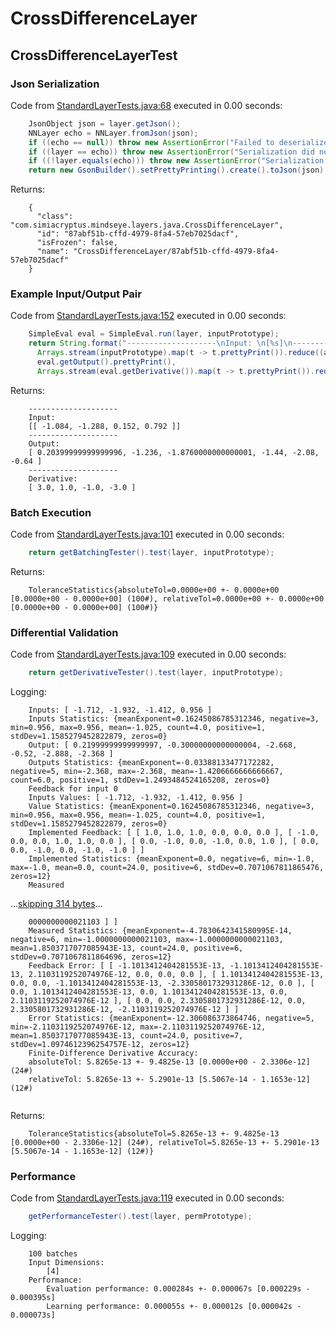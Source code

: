 # CrossDifferenceLayer
## CrossDifferenceLayerTest
### Json Serialization
Code from [StandardLayerTests.java:68](../../../../../../../src/main/java/com/simiacryptus/mindseye/test/StandardLayerTests.java#L68) executed in 0.00 seconds: 
```java
    JsonObject json = layer.getJson();
    NNLayer echo = NNLayer.fromJson(json);
    if ((echo == null)) throw new AssertionError("Failed to deserialize");
    if ((layer == echo)) throw new AssertionError("Serialization did not copy");
    if ((!layer.equals(echo))) throw new AssertionError("Serialization not equal");
    return new GsonBuilder().setPrettyPrinting().create().toJson(json);
```

Returns: 

```
    {
      "class": "com.simiacryptus.mindseye.layers.java.CrossDifferenceLayer",
      "id": "87abf51b-cffd-4979-8fa4-57eb7025dacf",
      "isFrozen": false,
      "name": "CrossDifferenceLayer/87abf51b-cffd-4979-8fa4-57eb7025dacf"
    }
```



### Example Input/Output Pair
Code from [StandardLayerTests.java:152](../../../../../../../src/main/java/com/simiacryptus/mindseye/test/StandardLayerTests.java#L152) executed in 0.00 seconds: 
```java
    SimpleEval eval = SimpleEval.run(layer, inputPrototype);
    return String.format("--------------------\nInput: \n[%s]\n--------------------\nOutput: \n%s\n--------------------\nDerivative: \n%s",
      Arrays.stream(inputPrototype).map(t -> t.prettyPrint()).reduce((a, b) -> a + ",\n" + b).get(),
      eval.getOutput().prettyPrint(),
      Arrays.stream(eval.getDerivative()).map(t -> t.prettyPrint()).reduce((a, b) -> a + ",\n" + b).get());
```

Returns: 

```
    --------------------
    Input: 
    [[ -1.084, -1.288, 0.152, 0.792 ]]
    --------------------
    Output: 
    [ 0.20399999999999996, -1.236, -1.8760000000000001, -1.44, -2.08, -0.64 ]
    --------------------
    Derivative: 
    [ 3.0, 1.0, -1.0, -3.0 ]
```



### Batch Execution
Code from [StandardLayerTests.java:101](../../../../../../../src/main/java/com/simiacryptus/mindseye/test/StandardLayerTests.java#L101) executed in 0.00 seconds: 
```java
    return getBatchingTester().test(layer, inputPrototype);
```

Returns: 

```
    ToleranceStatistics{absoluteTol=0.0000e+00 +- 0.0000e+00 [0.0000e+00 - 0.0000e+00] (100#), relativeTol=0.0000e+00 +- 0.0000e+00 [0.0000e+00 - 0.0000e+00] (100#)}
```



### Differential Validation
Code from [StandardLayerTests.java:109](../../../../../../../src/main/java/com/simiacryptus/mindseye/test/StandardLayerTests.java#L109) executed in 0.00 seconds: 
```java
    return getDerivativeTester().test(layer, inputPrototype);
```
Logging: 
```
    Inputs: [ -1.712, -1.932, -1.412, 0.956 ]
    Inputs Statistics: {meanExponent=0.16245086785312346, negative=3, min=0.956, max=0.956, mean=-1.025, count=4.0, positive=1, stdDev=1.1585279452822879, zeros=0}
    Output: [ 0.21999999999999997, -0.30000000000000004, -2.668, -0.52, -2.888, -2.368 ]
    Outputs Statistics: {meanExponent=-0.03388133477172282, negative=5, min=-2.368, max=-2.368, mean=-1.4206666666666667, count=6.0, positive=1, stdDev=1.2493484524165208, zeros=0}
    Feedback for input 0
    Inputs Values: [ -1.712, -1.932, -1.412, 0.956 ]
    Value Statistics: {meanExponent=0.16245086785312346, negative=3, min=0.956, max=0.956, mean=-1.025, count=4.0, positive=1, stdDev=1.1585279452822879, zeros=0}
    Implemented Feedback: [ [ 1.0, 1.0, 1.0, 0.0, 0.0, 0.0 ], [ -1.0, 0.0, 0.0, 1.0, 1.0, 0.0 ], [ 0.0, -1.0, 0.0, -1.0, 0.0, 1.0 ], [ 0.0, 0.0, -1.0, 0.0, -1.0, -1.0 ] ]
    Implemented Statistics: {meanExponent=0.0, negative=6, min=-1.0, max=-1.0, mean=0.0, count=24.0, positive=6, stdDev=0.7071067811865476, zeros=12}
    Measured 
```
...[skipping 314 bytes](etc/103.txt)...
```
    0000000000021103 ] ]
    Measured Statistics: {meanExponent=-4.7830642341580995E-14, negative=6, min=-1.0000000000021103, max=-1.0000000000021103, mean=1.8503717077085943E-13, count=24.0, positive=6, stdDev=0.7071067811864696, zeros=12}
    Feedback Error: [ [ -1.1013412404281553E-13, -1.1013412404281553E-13, 2.1103119252074976E-12, 0.0, 0.0, 0.0 ], [ 1.1013412404281553E-13, 0.0, 0.0, -1.1013412404281553E-13, -2.3305801732931286E-12, 0.0 ], [ 0.0, 1.1013412404281553E-13, 0.0, 1.1013412404281553E-13, 0.0, 2.1103119252074976E-12 ], [ 0.0, 0.0, 2.3305801732931286E-12, 0.0, 2.3305801732931286E-12, -2.1103119252074976E-12 ] ]
    Error Statistics: {meanExponent=-12.306086373864746, negative=5, min=-2.1103119252074976E-12, max=-2.1103119252074976E-12, mean=1.8503717077085943E-13, count=24.0, positive=7, stdDev=1.0974612396254757E-12, zeros=12}
    Finite-Difference Derivative Accuracy:
    absoluteTol: 5.8265e-13 +- 9.4825e-13 [0.0000e+00 - 2.3306e-12] (24#)
    relativeTol: 5.8265e-13 +- 5.2901e-13 [5.5067e-14 - 1.1653e-12] (12#)
    
```

Returns: 

```
    ToleranceStatistics{absoluteTol=5.8265e-13 +- 9.4825e-13 [0.0000e+00 - 2.3306e-12] (24#), relativeTol=5.8265e-13 +- 5.2901e-13 [5.5067e-14 - 1.1653e-12] (12#)}
```



### Performance
Code from [StandardLayerTests.java:119](../../../../../../../src/main/java/com/simiacryptus/mindseye/test/StandardLayerTests.java#L119) executed in 0.00 seconds: 
```java
    getPerformanceTester().test(layer, permPrototype);
```
Logging: 
```
    100 batches
    Input Dimensions:
    	[4]
    Performance:
    	Evaluation performance: 0.000284s +- 0.000067s [0.000229s - 0.000395s]
    	Learning performance: 0.000055s +- 0.000012s [0.000042s - 0.000073s]
    
```


